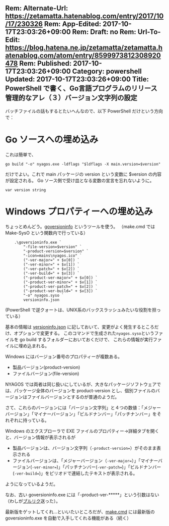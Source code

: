 Rem: Alternate-Url: https://zetamatta.hatenablog.com/entry/2017/10/17/230326
Rem: App-Edited: 2017-10-17T23:03:26+09:00
Rem: Draft: no
Rem: Url-To-Edit: https://blog.hatena.ne.jp/zetamatta/zetamatta.hatenablog.com/atom/entry/8599973812308920478
Rem: Published: 2017-10-17T23:03:26+09:00
Category: powershell
Updated: 2017-10-17T23:03:26+09:00
Title:  PowerShell で書く、Go言語プログラムのリリース管理的なアレ（３）バージョン文字列の設定
---
バッチファイルの話もするとたいへんなので、以下 PowerShell だけという方向で：

Go ソースへの埋め込み
==============

これは簡単で、

```
go build "-o" nyagos.exe -ldflags "$ldflags -X main.version=$version"
```

だけでよい。これで main パッケージの version という変数に $version の内容が設定される。
Go ソース側で受け皿となる変数の宣言を忘れないように。

```
var version string
```

Windows プロパティーへの埋め込み
=====================

ちょっとめんどう。[goversioninfo](github.com/josephspurrier/goversioninfo) というツールを使う。
（make.cmd では Make-SysO という関数内で行っている）

```
    .\goversioninfo.exe `
        "-file-version=$version" `
        "-product-version=$version" `
        "-icon=mains\nyagos.ico" `
        ("-ver-major=" + $v[0]) `
        ("-ver-minor=" + $v[1]) `
        ("-ver-patch=" + $v[2]) `
        ("-ver-build=" + $v[3]) `
        ("-product-ver-major=" + $v[0]) `
        ("-product-ver-minor=" + $v[1]) `
        ("-product-ver-patch=" + $v[2]) `
        ("-product-ver-build=" + $v[3]) `
        "-o" nyagos.syso `
        versioninfo.json
```

(PowerShell で逆クォートは、UNIX系のバックスラッシュみたいな役割を担っている）

基本の情報は [versioninfo.json](https://github.com/zetamatta/nyagos/blob/master/versioninfo.json) に記しておいて、変更がよく発生するところだけ、オプションで変更する。
このコマンドで生成された`nyagos.syso`というファイルを go build するフォルダーにおいておくだけで、
これらの情報が実行ファイルに埋め込まれる。

Windows にはバージョン番号のプロパティーが複数ある。

- 製品バージョン(product-version)
- ファイルバージョン(file-version)

NYAGOS では両者は同じ扱いにしているが、大きなパッケージソフトウェアでは、パッケージ全体のバージョンを product-version とし、個別ファイルのバージョンはファイルバージョンとするのが普通のようだ。

さて、これらのバージョンには「バージョン文字列」と４つの数値：「メジャーバージョン」「マイナーバージョン」「ビルドナンバー」「パッチナンバー」をそれぞれに持っている。

Windows のエクスプローラで EXE ファイルのプロパティー→詳細タブを開くと、バージョン情報が表示されるが

- 製品バージョンは、バージョン文字列（`-product-version=`）がそのまま表示される
- ファイルバージョンは、「メジャーバージョン（`-ver-major=`）」「マイナーバージョン(`-ver-minor=`)」「パッチナンバー(`-ver-patch=`)」「ビルドナンバー(`-ver-build=`)」をピリオドで連結したテキストが表示される。

ようになっているようだ。

なお、古い goversioninfo.exe には「-product-ver-*****」という引数はない
（わしが[プルリク](https://github.com/josephspurrier/goversioninfo/pull/12)送った）。

最新版をゲットしてくれ…といいたいところだが、[make.cmd](https://github.com/zetamatta/nyagos/blob/master/make.cmd) には最新版の goversioninfo.exe を自動で入手してくれる機能がある（続く）